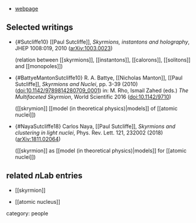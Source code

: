 
* [webpage](http://maths.dur.ac.uk/~dma0pms/)

## Selected writings

* {#Sutcliffe10} [[Paul Sutcliffe]], _Skyrmions, instantons and holography_, JHEP 1008:019, 2010 ([arXiv:1003.0023](https://arxiv.org/abs/1003.0023))

  (relation between [[skyrmions]], [[instantons]], [[calorons]], [[solitons]] and [[monopoles]])

* {#BattyeMantonSutcliffe10} R. A. Battye, [[Nicholas Manton]], [[Paul Sutcliffe]], _Skyrmions and Nuclei_, pp. 3-39 (2010) ([doi:10.1142/9789814280709_0001](https://doi.org/10.1142/9789814280709_0001)) in:  M. Rho, Ismail Zahed (eds.) _The Multifaceted Skyrmion_, World Scientific 2016 ([doi:10.1142/9710](https://doi.org/10.1142/9710))

  ([[skrymion]] [[model (in theoretical physics)|models]] of [[atomic nuclei]])


* {#NayaSutcliffe18} Carlos Naya, [[Paul Sutcliffe]], _Skyrmions and clustering in light nuclei_, Phys. Rev. Lett. 121, 232002 (2018) ([arXiv:1811.02064](https://arxiv.org/abs/1811.02064)) 

  ([[skyrmion]] as [[model (in theoretical physics)|models]] for [[atomic nuclei]])

## related $n$Lab entries

* [[skyrmion]]

* [[atomic nucleus]]

category: people

